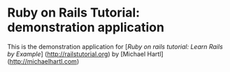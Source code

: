 # Ruby on Rails Tutorial: demonstration application

This is the demonstration application for [*Ruby on rails tutorial: Learn Rails by Example*] (http://railstutorial.org) by [Michael Hartl] (http://michaelhartl.com)

